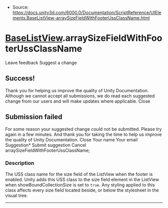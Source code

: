 * Source: https://docs.unity3d.com/6000.0/Documentation/ScriptReference/UIElements.BaseListView-arraySizeFieldWithFooterUssClassName.html

#  [BaseListView](https://docs.unity3d.com/6000.0/Documentation/ScriptReference/UIElements.BaseListView.html).arraySizeFieldWithFooterUssClassName
Leave feedback
Suggest a change
## Success!
Thank you for helping us improve the quality of Unity Documentation. Although we cannot accept all submissions, we do read each suggested change from our users and will make updates where applicable.
Close
## Submission failed
For some reason your suggested change could not be submitted. Please <a>try again</a> in a few minutes. And thank you for taking the time to help us improve the quality of Unity Documentation.
Close
Your name Your email Suggestion* Submit suggestion
Cancel
arraySizeFieldWithFooterUssClassName; 
### Description
The USS class name for the size field of the ListView when the footer is enabled. 
Unity adds this USS class to the size field element in the ListView when showBoundCollectionSize is set to `true`. Any styling applied to this class affects every size field located beside, or below the stylesheet in the visual tree. 
* * *
